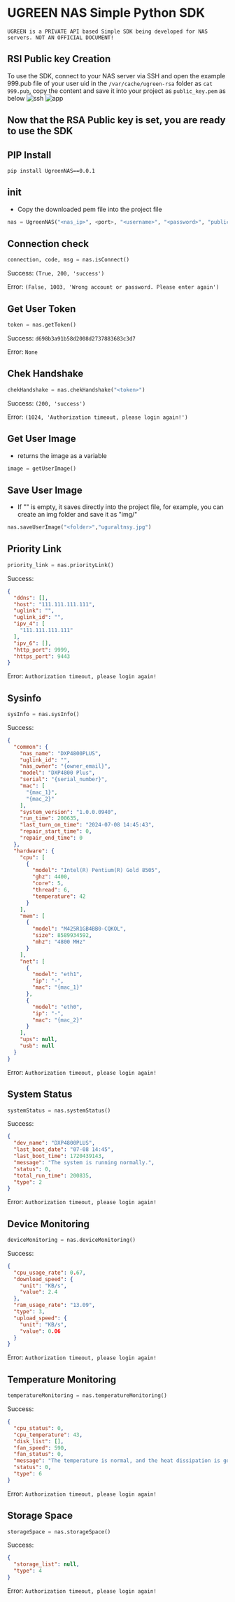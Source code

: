 # UGREEN NAS Simple Python SDK
```
UGREEN is a PRIVATE API based Simple SDK being developed for NAS servers. NOT AN OFFICIAL DOCUMENT! 
```
## RSI Public key Creation
To use the SDK, connect to your NAS server via SSH and open the example 999.pub file of your user uid in the ```/var/cache/ugreen-rsa``` folder as ```cat 999.pub```, copy the content and save it into your project as ```public_key.pem``` as below
![ssh](https://i.imgur.com/CnMm2jN.png)
![app](https://i.imgur.com/HLOdOvs.png)

## Now that the RSA Public key is set, you are ready to use the SDK

## PIP Install
```
pip install UgreenNAS==0.0.1
```
## init

- Copy the downloaded pem file into the project file
```python
nas = UgreenNAS("<nas_ip>", <port>, "<username>", "<password>", "public_key.pem")
```
## Connection check
```python
connection, code, msg = nas.isConnect()
```

Success: ```(True, 200, 'success')```

Error:  ```(False, 1003, 'Wrong account or password. Please enter again')```

## Get User Token
```python
token = nas.getToken()
```

Success: ```d698b3a91b58d2008d2737883683c3d7```

Error: ```None```

## Chek Handshake
```python
chekHandshake = nas.chekHandshake("<token>")
```

Success: ```(200, 'success')```

Error: ```(1024, 'Authorization timeout, please login again!')```

## Get User Image
- returns the image as a variable
```python
image = getUserImage()
```
## Save User Image
- If "" is empty, it saves directly into the project file, for example, you can create an img folder and save it as "img/"

```python
nas.saveUserImage("<folder>","uguraltnsy.jpg")
```

## Priority Link
```python
priority_link = nas.priorityLink()
```

Success: 
```Json
{
  "ddns": [],
  "host": "111.111.111.111",
  "uglink": "",
  "uglink_id": "",
  "ipv_4": [
    "111.111.111.111"
  ],
  "ipv_6": [],
  "http_port": 9999,
  "https_port": 9443
}
```

Error:  ```Authorization timeout, please login again!```

## Sysinfo
```python
sysInfo = nas.sysInfo()
```

Success: 
```Json
{
  "common": {
    "nas_name": "DXP4800PLUS",
    "uglink_id": "",
    "nas_owner": "{owner_email}",
    "model": "DXP4800 Plus",
    "serial": "{serial_number}",
    "mac": [
      "{mac_1}",
      "{mac_2}"
    ],
    "system_version": "1.0.0.0940",
    "run_time": 200635,
    "last_turn_on_time": "2024-07-08 14:45:43",
    "repair_start_time": 0,
    "repair_end_time": 0
  },
  "hardware": {
    "cpu": [
      {
        "model": "Intel(R) Pentium(R) Gold 8505",
        "ghz": 4400,
        "core": 5,
        "thread": 6,
        "temperature": 42
      }
    ],
    "mem": [
      {
        "model": "M425R1GB4BB0-CQKOL",
        "size": 8589934592,
        "mhz": "4800 MHz"
      }
    ],
    "net": [
      {
        "model": "eth1",
        "ip": "-",
        "mac": "{mac_1}"
      },
      {
        "model": "eth0",
        "ip": "-",
        "mac": "{mac_2}"
      }
    ],
    "ups": null,
    "usb": null
  }
}
```

Error:  ```Authorization timeout, please login again!```

## System Status
```python
systemStatus = nas.systemStatus()
```
Success: 
```Json
{
  "dev_name": "DXP4800PLUS",
  "last_boot_date": "07-08 14:45",
  "last_boot_time": 1720439143,
  "message": "The system is running normally.",
  "status": 0,
  "total_run_time": 200835,
  "type": 2
}
```

Error:  ```Authorization timeout, please login again!```

## Device Monitoring
```python
deviceMonitoring = nas.deviceMonitoring()
```
Success: 
```Json
{
  "cpu_usage_rate": 0.67,
  "download_speed": {
    "unit": "KB/s",
    "value": 2.4
  },
  "ram_usage_rate": "13.09",
  "type": 3,
  "upload_speed": {
    "unit": "KB/s",
    "value": 0.06
  }
}
```

Error:  ```Authorization timeout, please login again!```

## Temperature Monitoring
```python
temperatureMonitoring = nas.temperatureMonitoring()
```
Success: 
```Json
{
  "cpu_status": 0,
  "cpu_temperature": 43,
  "disk_list": [],
  "fan_speed": 590,
  "fan_status": 0,
  "message": "The temperature is normal, and the heat dissipation is good.",
  "status": 0,
  "type": 6
}
```

Error:  ```Authorization timeout, please login again!```

## Storage Space
```python
storageSpace = nas.storageSpace()
```
Success: 
```Json
{
  "storage_list": null,
  "type": 4
}
```

Error:  ```Authorization timeout, please login again!```

